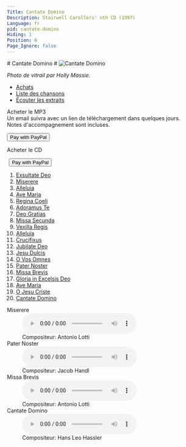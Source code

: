 ```yaml
---
Title: Cantate Domino
Description: Stairwell Carollers' nth CD (1997)
Language: fr
pid: cantate-domino
Hiding: 1
Position: 6
Page_Ignore: false
---
```

<div markdown="1" class="jumbotron clearfix">
  # Cantate Domino #
  <img alt="Cantate Domino" src="%base_url%/assets/CantateDomino-cover.jpg" class="cd-cover-image">
</div>

*Photo de vitrail par Holly Massie.*

<ul class="nav nav-tabs">
  <li class="active"><a data-toggle="tab" href="#purchase">Achats</a></li>
  <li><a data-toggle="tab" href="#tracklisting">Liste des chansons</a></li>
  <li><a data-toggle="tab" href="#samples">Écouter les extraits</a></li>
</ul>
<div class="tab-content">
  <div id="purchase" class="tab-pane active">
	<div class="row">
      <div class="col-xs-12 col-sm-8">
        <p>Acheter le  MP3<br>
    		    Un email suivra avec un lien de téléchargement dans quelques jours.<br>
    		Notes d'accompagnement sont incluses.</p>
      </div>
      <div class="col-xs-12 col-sm-4">
		<form target="paypal" action="https://www.paypal.com/cgi-bin/webscr" method="post">
		  <input type="hidden" name="cmd" value="_cart">
		  <input type="hidden" name="business" value="carollers@rogers.com">
		  <input type="hidden" name="lc" value="CA">
		  <input type="hidden" name="item_name" value="Cantate Domino MP3">
		  <input type="hidden" name="item_number" value="SC12-11">
		  <input type="hidden" name="amount" value="10.00">
		  <input type="hidden" name="currency_code" value="CAD">
		  <input type="hidden" name="button_subtype" value="products">
		  <input type="hidden" name="no_note" value="1">
		  <input type="hidden" name="no_shipping" value="2">
		  <input type="hidden" name="rm" value="1">
		  <input type="hidden" name="return" value="%base_url%">
		  <input type="hidden" name="shipping" value="0.00">
		  <input type="hidden" name="add" value="1">
		  <input type="hidden" name="bn" value="PP-ShopCartBF:PURCHASEMP3.png:NonHosted">
		  <button class="btn btn-primary" type="submit" >Pay with PayPal</button>
		</form>
     </div>
	</div>
	<div class="row">
      <div class="col-xs-12 col-sm-8">
		<p>Acheter le CD</p>
      </div>
      <div class="col-xs-12 col-sm-4">
		<form target="paypal" action="https://www.paypal.com/cgi-bin/webscr" method="post">
		  <img alt="" border="0" src="https://www.paypal.com/en_US/i/scr/pixel.gif" width="1" height="1">
		  <input type="hidden" name="add" value="1">
		  <input type="hidden" name="cmd" value="_cart">
		  <input type="hidden" name="business" value="carollers@rogers.com">
		  <input type="hidden" name="item_name" value="Cantate Domino">
		  <input type="hidden" name="item_number" value="SC12-11">
		  <input type="hidden" name="amount" value="15.00">
		  <input type="hidden" name="no_shipping" value="2">
		  <input type="hidden" name="return" value="%base_url%">
		  <input type="hidden" name="cancel_return" value="%base_url%">
		  <input type="hidden" name="currency_code" value="CAD">
		  <input type="hidden" name="bn" value="PP-ShopCartBF">
		  <button class="btn btn-primary" type="submit" >Pay with PayPal</button>
		</form>
      </div>
	</div>
  </div>
<div id="tracklisting" class="tab-pane">
  <ol>
<li><a href="%base_url%/CDs/cantate-domino-lyrics#1">Exsultate Deo</a></li>
<li><a href="%base_url%/CDs/cantate-domino-lyrics#2">Miserere</a></li>
<li><a href="%base_url%/CDs/cantate-domino-lyrics#3">Alleluia</a></li>
<li><a href="%base_url%/CDs/cantate-domino-lyrics#4">Ave Maria</a></li>
<li><a href="%base_url%/CDs/cantate-domino-lyrics#5">Regina Coeli</a></li>
<li><a href="%base_url%/CDs/cantate-domino-lyrics#6">Adoramus Te</a></li>
<li><a href="%base_url%/CDs/cantate-domino-lyrics#7">Deo Gratias</a></li>
<li><a href="%base_url%/CDs/cantate-domino-lyrics#8">Missa Secunda</a></li>
<li><a href="%base_url%/CDs/cantate-domino-lyrics#9">Vexilla Regis</a></li>
<li><a href="%base_url%/CDs/cantate-domino-lyrics#10">Alleluia</a></li>
<li><a href="%base_url%/CDs/cantate-domino-lyrics#11">Crucifixus</a></li>
<li><a href="%base_url%/CDs/cantate-domino-lyrics#12">Jubilate Deo</a></li>
<li><a href="%base_url%/CDs/cantate-domino-lyrics#13">Jesu Dulcis</a></li>
<li><a href="%base_url%/CDs/cantate-domino-lyrics#14">O Vos Omnes</a></li>
<li><a href="%base_url%/CDs/cantate-domino-lyrics#15">Pater Noster</a></li>
<li><a href="%base_url%/CDs/cantate-domino-lyrics#16">Missa Brevis</a></li>
<li><a href="%base_url%/CDs/cantate-domino-lyrics#17">Gloria in Excelsis Deo</a></li>
<li><a href="%base_url%/CDs/cantate-domino-lyrics#18">Ave Maria</a></li>
<li><a href="%base_url%/CDs/cantate-domino-lyrics#19">O Jesu Criste</a></li>
<li><a href="%base_url%/CDs/cantate-domino-lyrics#20">Cantate Domino</a></li>
  </ol>
</div>

<div id="samples" class="tab-pane">
  <dl>
	<dt>Miserere</dt>
	<dd><audio controls name="Miserere" style="max-width: 100%; max-height: 100%;">
		<source src="%base_url%/assets/Miserere.mp3" type="audio/mpeg">
	</audio></dd>
	<dd>Compositeur: Antonio Lotti</dd>
	<dt>Pater Noster</dt>
	<dd><audio controls name="Pater Noster" style="max-width: 100%; max-height: 100%;">
		<source src="%base_url%/assets/PaterNoster.mp3" type="audio/mpeg">
	</audio></dd>
	<dd>Compositeur: Jacob Handl</dd>
	<dt>Missa Brevis</dt>
	<dd><audio controls name="Missa Brevis" style="max-width: 100%; max-height: 100%;">
		<source src="%base_url%/assets/MissaBrevis.mp3" type="audio/mpeg">
	</audio></dd>
	<dd>Compositeur: Antonio Lotti</dd>
	<dt>Cantate Domino</dt>
	<dd><audio controls name="Cantate Domino" style="max-width: 100%; max-height: 100%;">
		<source src="%base_url%/assets/CantateDomino.mp3" type="audio/mpeg">
	</audio></dd>
	<dd>Compositeur: Hans Leo Hassler</dd>
  </dl>
</div>

</div>
